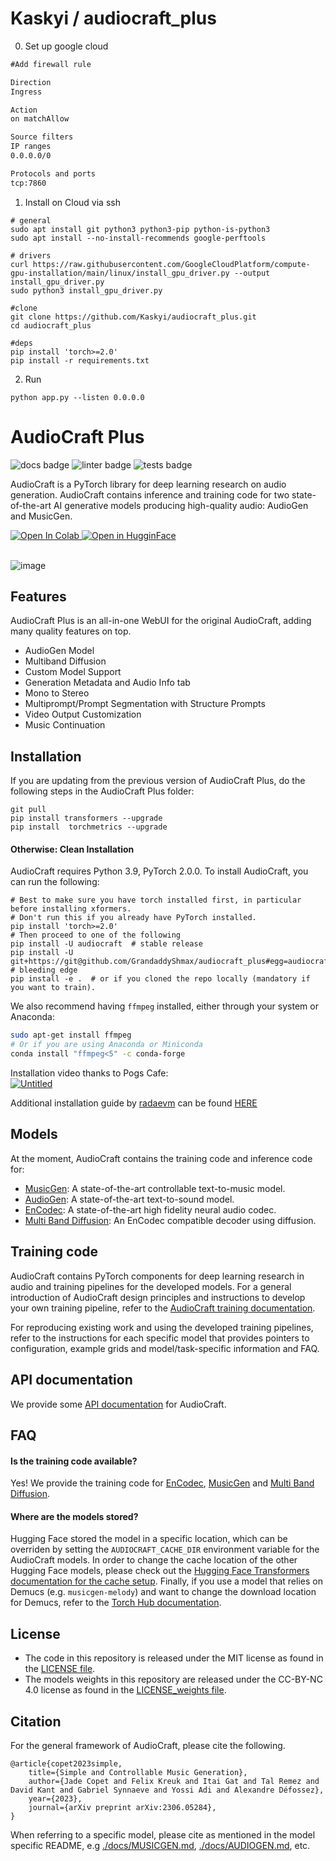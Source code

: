 # Kaskyi / audiocraft_plus
0. Set up google cloud

```txt
#Add firewall rule

Direction
Ingress

Action 
on matchAllow

Source filters
IP ranges
0.0.0.0/0

Protocols and ports
tcp:7860

```

1. Install on Cloud via ssh
```shell
# general
sudo apt install git python3 python3-pip python-is-python3
sudo apt install --no-install-recommends google-perftools

# drivers
curl https://raw.githubusercontent.com/GoogleCloudPlatform/compute-gpu-installation/main/linux/install_gpu_driver.py --output install_gpu_driver.py
sudo python3 install_gpu_driver.py

#clone
git clone https://github.com/Kaskyi/audiocraft_plus.git
cd audiocraft_plus

#deps
pip install 'torch>=2.0'
pip install -r requirements.txt
```

2. Run
```shell
python app.py --listen 0.0.0.0
```

# AudioCraft Plus
![docs badge](https://github.com/facebookresearch/audiocraft/workflows/audiocraft_docs/badge.svg)
![linter badge](https://github.com/facebookresearch/audiocraft/workflows/audiocraft_linter/badge.svg)
![tests badge](https://github.com/facebookresearch/audiocraft/workflows/audiocraft_tests/badge.svg)

AudioCraft is a PyTorch library for deep learning research on audio generation. AudioCraft contains inference and training code
for two state-of-the-art AI generative models producing high-quality audio: AudioGen and MusicGen.

<a target="_blank" href="https://colab.research.google.com/github/camenduru/MusicGen-colab/blob/main/MusicGen_ClownOfMadness_plus_colab.ipynb">
  <img src="https://colab.research.google.com/assets/colab-badge.svg" alt="Open In Colab"/>
</a>
<a target="_blank" href="https://huggingface.co/spaces/facebook/MusicGen">
  <img src="https://huggingface.co/datasets/huggingface/badges/raw/main/open-in-hf-spaces-sm.svg" alt="Open in HugginFace"/>
</a>
<br>
<br>

![image](https://github.com/GrandaddyShmax/audiocraft_plus/assets/52707645/043fc037-54a9-48c4-bb5c-bf9b7440d146)


## Features
AudioCraft Plus is an all-in-one WebUI for the original AudioCraft, adding many quality features on top.

- AudioGen Model
- Multiband Diffusion
- Custom Model Support
- Generation Metadata and Audio Info tab
- Mono to Stereo
- Multiprompt/Prompt Segmentation with Structure Prompts
- Video Output Customization
- Music Continuation

## Installation
If you are updating from the previous version of AudioCraft Plus, do the following steps in the AudioCraft Plus folder:
```shell
git pull
pip install transformers --upgrade
pip install  torchmetrics --upgrade
```

#### Otherwise: Clean Installation  
AudioCraft requires Python 3.9, PyTorch 2.0.0. To install AudioCraft, you can run the following:

```shell
# Best to make sure you have torch installed first, in particular before installing xformers.
# Don't run this if you already have PyTorch installed.
pip install 'torch>=2.0'
# Then proceed to one of the following
pip install -U audiocraft  # stable release
pip install -U git+https://git@github.com/GrandaddyShmax/audiocraft_plus#egg=audiocraft  # bleeding edge
pip install -e .  # or if you cloned the repo locally (mandatory if you want to train).
```

We also recommend having `ffmpeg` installed, either through your system or Anaconda:
```bash
sudo apt-get install ffmpeg
# Or if you are using Anaconda or Miniconda
conda install "ffmpeg<5" -c conda-forge
```

Installation video thanks to Pogs Cafe:  
[![Untitled](http://img.youtube.com/vi/WjGk4bcbUOI/0.jpg)](http://www.youtube.com/watch?v=WjGk4bcbUOI "Installing MusicGen+ Locally")


Additional installation guide by [radaevm](https://github.com/radaevm) can be found [HERE](https://github.com/GrandaddyShmax/audiocraft_plus/discussions/31)


## Models

At the moment, AudioCraft contains the training code and inference code for:
* [MusicGen](./docs/MUSICGEN.md): A state-of-the-art controllable text-to-music model.
* [AudioGen](./docs/AUDIOGEN.md): A state-of-the-art text-to-sound model.
* [EnCodec](./docs/ENCODEC.md): A state-of-the-art high fidelity neural audio codec.
* [Multi Band Diffusion](./docs/MBD.md): An EnCodec compatible decoder using diffusion.

## Training code

AudioCraft contains PyTorch components for deep learning research in audio and training pipelines for the developed models.
For a general introduction of AudioCraft design principles and instructions to develop your own training pipeline, refer to
the [AudioCraft training documentation](./docs/TRAINING.md).

For reproducing existing work and using the developed training pipelines, refer to the instructions for each specific model
that provides pointers to configuration, example grids and model/task-specific information and FAQ.


## API documentation

We provide some [API documentation](https://facebookresearch.github.io/audiocraft/api_docs/audiocraft/index.html) for AudioCraft.


## FAQ

#### Is the training code available?

Yes! We provide the training code for [EnCodec](./docs/ENCODEC.md), [MusicGen](./docs/MUSICGEN.md) and [Multi Band Diffusion](./docs/MBD.md).

#### Where are the models stored?

Hugging Face stored the model in a specific location, which can be overriden by setting the `AUDIOCRAFT_CACHE_DIR` environment variable for the AudioCraft models.
In order to change the cache location of the other Hugging Face models, please check out the [Hugging Face Transformers documentation for the cache setup](https://huggingface.co/docs/transformers/installation#cache-setup).
Finally, if you use a model that relies on Demucs (e.g. `musicgen-melody`) and want to change the download location for Demucs, refer to the [Torch Hub documentation](https://pytorch.org/docs/stable/hub.html#where-are-my-downloaded-models-saved).


## License
* The code in this repository is released under the MIT license as found in the [LICENSE file](LICENSE).
* The models weights in this repository are released under the CC-BY-NC 4.0 license as found in the [LICENSE_weights file](LICENSE_weights).


## Citation

For the general framework of AudioCraft, please cite the following.
```
@article{copet2023simple,
    title={Simple and Controllable Music Generation},
    author={Jade Copet and Felix Kreuk and Itai Gat and Tal Remez and David Kant and Gabriel Synnaeve and Yossi Adi and Alexandre Défossez},
    year={2023},
    journal={arXiv preprint arXiv:2306.05284},
}
```

When referring to a specific model, please cite as mentioned in the model specific README, e.g
[./docs/MUSICGEN.md](./docs/MUSICGEN.md), [./docs/AUDIOGEN.md](./docs/AUDIOGEN.md), etc.
